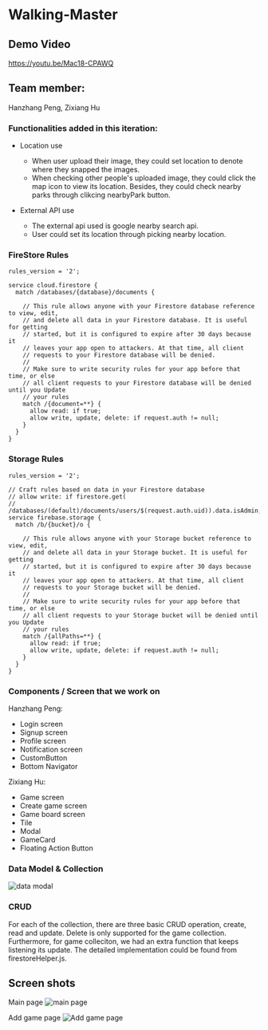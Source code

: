 # Walking-Master

## Demo Video
https://youtu.be/Mac18-CPAWQ

## Team member:
Hanzhang Peng, Zixiang Hu

### Functionalities added in this iteration:
- Location use
    - When user upload their image, they could set location to denote where they snapped the images.
    - When checking other people's uploaded image, they could click the map icon to view its location. Besides, they could check nearby parks through clikcing nearbyPark button.


- External API use
    - The external api used is google nearby search api.
    - User could set its location through picking nearby location.

### FireStore Rules
```
rules_version = '2';

service cloud.firestore {
  match /databases/{database}/documents {

    // This rule allows anyone with your Firestore database reference to view, edit,
    // and delete all data in your Firestore database. It is useful for getting
    // started, but it is configured to expire after 30 days because it
    // leaves your app open to attackers. At that time, all client
    // requests to your Firestore database will be denied.
    //
    // Make sure to write security rules for your app before that time, or else
    // all client requests to your Firestore database will be denied until you Update
    // your rules
    match /{document=**} {
      allow read: if true;
      allow write, update, delete: if request.auth != null;
    }
  }
}
```

### Storage Rules
```
rules_version = '2';

// Craft rules based on data in your Firestore database
// allow write: if firestore.get(
//    /databases/(default)/documents/users/$(request.auth.uid)).data.isAdmin;
service firebase.storage {
  match /b/{bucket}/o {

    // This rule allows anyone with your Storage bucket reference to view, edit,
    // and delete all data in your Storage bucket. It is useful for getting
    // started, but it is configured to expire after 30 days because it
    // leaves your app open to attackers. At that time, all client
    // requests to your Storage bucket will be denied.
    //
    // Make sure to write security rules for your app before that time, or else
    // all client requests to your Storage bucket will be denied until you Update
    // your rules
    match /{allPaths=**} {
      allow read: if true;
      allow write, update, delete: if request.auth != null;
    }
  }
}
```
### Components / Screen that we work on
Hanzhang Peng:
- Login screen
- Signup screen
- Profile screen
- Notification screen
- CustomButton
- Bottom Navigator

Zixiang Hu:
- Game screen
- Create game screen
- Game board screen
- Tile
- Modal
- GameCard
- Floating Action Button

### Data Model & Collection
![data modal](/assets/dataModel.png)

### CRUD
For each of the collection, there are three basic CRUD operation, create, read and update.
Delete is only supported for the game collection. Furthermore, for game colleciton, we had an extra function that keeps listening its update. The detailed implementation could be found from firestoreHelper.js.

## Screen shots
Main page
![main page](assets/1991724303807_.pic.jpg)

Add game page
![Add game page](assets/2011724303811_.pic.jpg)

